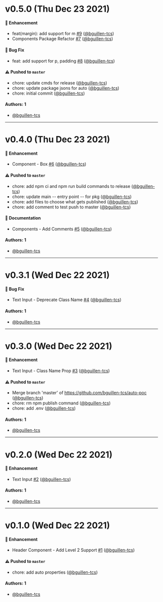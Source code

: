 # v0.5.0 (Thu Dec 23 2021)

#### 🚀 Enhancement

- feat(margin): add support for m [#9](https://github.com/bguillen-tcs/auto-poc/pull/9) ([@bguillen-tcs](https://github.com/bguillen-tcs))
- Components Package Refactor [#7](https://github.com/bguillen-tcs/auto-poc/pull/7) ([@bguillen-tcs](https://github.com/bguillen-tcs))

#### 🐛 Bug Fix

- feat: add support for p, padding [#8](https://github.com/bguillen-tcs/auto-poc/pull/8) ([@bguillen-tcs](https://github.com/bguillen-tcs))

#### ⚠️ Pushed to `master`

- chore: update cmds for release ([@bguillen-tcs](https://github.com/bguillen-tcs))
- chore: update package jsons for auto ([@bguillen-tcs](https://github.com/bguillen-tcs))
- chore: initial commit ([@bguillen-tcs](https://github.com/bguillen-tcs))

#### Authors: 1

- [@bguillen-tcs](https://github.com/bguillen-tcs)

---

# v0.4.0 (Thu Dec 23 2021)

#### 🚀 Enhancement

- Component - Box [#6](https://github.com/bguillen-tcs/auto-poc/pull/6) ([@bguillen-tcs](https://github.com/bguillen-tcs))

#### ⚠️ Pushed to `master`

- chore: add npm ci and npm run build commands to release ([@bguillen-tcs](https://github.com/bguillen-tcs))
- chore: update main -- entry point -- for pkg ([@bguillen-tcs](https://github.com/bguillen-tcs))
- chore: add files to choose what gets published ([@bguillen-tcs](https://github.com/bguillen-tcs))
- chore: add comment to test push to master ([@bguillen-tcs](https://github.com/bguillen-tcs))

#### 📝 Documentation

- Components - Add Comments [#5](https://github.com/bguillen-tcs/auto-poc/pull/5) ([@bguillen-tcs](https://github.com/bguillen-tcs))

#### Authors: 1

- [@bguillen-tcs](https://github.com/bguillen-tcs)

---

# v0.3.1 (Wed Dec 22 2021)

#### 🐛 Bug Fix

- Text Input - Deprecate Class Name [#4](https://github.com/bguillen-tcs/auto-poc/pull/4) ([@bguillen-tcs](https://github.com/bguillen-tcs))

#### Authors: 1

- [@bguillen-tcs](https://github.com/bguillen-tcs)

---

# v0.3.0 (Wed Dec 22 2021)

#### 🚀 Enhancement

- Text Input - Class Name Prop [#3](https://github.com/bguillen-tcs/auto-poc/pull/3) ([@bguillen-tcs](https://github.com/bguillen-tcs))

#### ⚠️ Pushed to `master`

- Merge branch 'master' of https://github.com/bguillen-tcs/auto-poc ([@bguillen-tcs](https://github.com/bguillen-tcs))
- chore: rm npm publish command ([@bguillen-tcs](https://github.com/bguillen-tcs))
- chore: add .env ([@bguillen-tcs](https://github.com/bguillen-tcs))

#### Authors: 1

- [@bguillen-tcs](https://github.com/bguillen-tcs)

---

# v0.2.0 (Wed Dec 22 2021)

#### 🚀 Enhancement

- Text Input [#2](https://github.com/bguillen-tcs/auto-poc/pull/2) ([@bguillen-tcs](https://github.com/bguillen-tcs))

#### Authors: 1

- [@bguillen-tcs](https://github.com/bguillen-tcs)

---

# v0.1.0 (Wed Dec 22 2021)

#### 🚀 Enhancement

- Header Component - Add Level 2 Support [#1](https://github.com/bguillen-tcs/auto-poc/pull/1) ([@bguillen-tcs](https://github.com/bguillen-tcs))

#### ⚠️ Pushed to `master`

- chore: add auto properties ([@bguillen-tcs](https://github.com/bguillen-tcs))

#### Authors: 1

- [@bguillen-tcs](https://github.com/bguillen-tcs)
